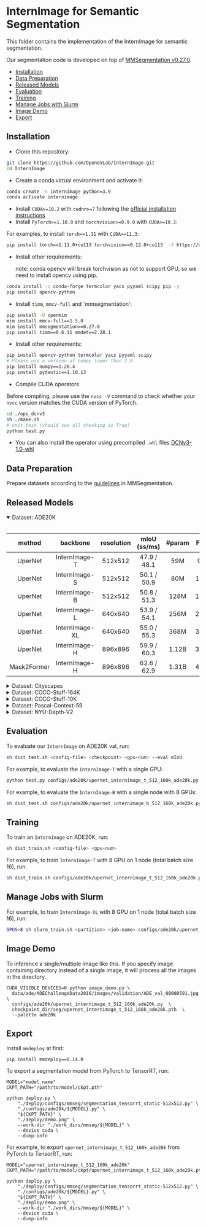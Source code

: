 # InternImage for Semantic Segmentation

This folder contains the implementation of the InternImage for semantic segmentation.

Our segmentation code is developed on top of [MMSegmentation v0.27.0](https://github.com/open-mmlab/mmsegmentation/tree/v0.27.0).

<!-- TOC -->

- [Installation](#installation)
- [Data Preparation](#data-preparation)
- [Released Models](#released-models)
- [Evaluation](#evaluation)
- [Training](#training)
- [Manage Jobs with Slurm](#manage-jobs-with-slurm)
- [Image Demo](#image-demo)
- [Export](#export)

<!-- TOC -->

## Installation

- Clone this repository:

```bash
git clone https://github.com/OpenGVLab/InternImage.git
cd InternImage
```

- Create a conda virtual environment and activate it:

```bash
conda create -n internimage python=3.9
conda activate internimage
```

- Install `CUDA>=10.2` with `cudnn>=7` following
  the [official installation instructions](https://docs.nvidia.com/cuda/cuda-installation-guide-linux/index.html)
- Install `PyTorch>=1.10.0` and `torchvision>=0.9.0` with `CUDA>=10.2`:

For examples, to install `torch==1.11` with `CUDA==11.3`:

```bash
pip install torch==1.11.0+cu113 torchvision==0.12.0+cu113  -f https://download.pytorch.org/whl/torch_stable.html
```

- Install other requirements:

  note: conda opencv will break torchvision as not to support GPU, so we need to install opencv using pip.

```bash
conda install -c conda-forge termcolor yacs pyyaml scipy pip -y
pip install opencv-python
```

- Install `timm`, `mmcv-full` and \`mmsegmentation':

```bash
pip install -U openmim
mim install mmcv-full==1.5.0
mim install mmsegmentation==0.27.0
pip install timm==0.6.11 mmdet==2.28.1
```

- Install other requirements:

```bash
pip install opencv-python termcolor yacs pyyaml scipy
# Please use a version of numpy lower than 2.0
pip install numpy==1.26.4
pip install pydantic==1.10.13
```

- Compile CUDA operators

Before compiling, please use the `nvcc -V` command to check whether your `nvcc` version matches the CUDA version of PyTorch.

```bash
cd ./ops_dcnv3
sh ./make.sh
# unit test (should see all checking is True)
python test.py
```

- You can also install the operator using precompiled `.whl` files
  [DCNv3-1.0-whl](https://github.com/OpenGVLab/InternImage/releases/tag/whl_files)

## Data Preparation

Prepare datasets according to the [guidelines](https://github.com/open-mmlab/mmsegmentation/blob/master/docs/en/dataset_prepare.md#prepare-datasets) in MMSegmentation.

## Released Models

<details open>
<summary> Dataset: ADE20K </summary>
<br>
<div>

|   method    |    backbone    | resolution | mIoU (ss/ms) | #param | FLOPs |                                       Config                                        |                                                                                                                       Download                                                                                                                       |
| :---------: | :------------: | :--------: | :----------: | :----: | :---: | :---------------------------------------------------------------------------------: | :--------------------------------------------------------------------------------------------------------------------------------------------------------------------------------------------------------------------------------------------------: |
|   UperNet   | InternImage-T  |  512x512   | 47.9 / 48.1  |  59M   | 944G  |         [config](./configs/ade20k/upernet_internimage_t_512_160k_ade20k.py)         |              [ckpt](https://huggingface.co/OpenGVLab/InternImage/resolve/main/upernet_internimage_t_512_160k_ade20k.pth) \| [log](https://huggingface.co/OpenGVLab/InternImage/raw/main/upernet_internimage_t_512_160k_ade20k.log.json)              |
|   UperNet   | InternImage-S  |  512x512   | 50.1 / 50.9  |  80M   | 1017G |         [config](./configs/ade20k/upernet_internimage_s_512_160k_ade20k.py)         |              [ckpt](https://huggingface.co/OpenGVLab/InternImage/resolve/main/upernet_internimage_s_512_160k_ade20k.pth) \| [log](https://huggingface.co/OpenGVLab/InternImage/raw/main/upernet_internimage_s_512_160k_ade20k.log.json)              |
|   UperNet   | InternImage-B  |  512x512   | 50.8 / 51.3  |  128M  | 1185G |         [config](./configs/ade20k/upernet_internimage_b_512_160k_ade20k.py)         |              [ckpt](https://huggingface.co/OpenGVLab/InternImage/resolve/main/upernet_internimage_b_512_160k_ade20k.pth) \| [log](https://huggingface.co/OpenGVLab/InternImage/raw/main/upernet_internimage_b_512_160k_ade20k.log.json)              |
|   UperNet   | InternImage-L  |  640x640   | 53.9 / 54.1  |  256M  | 2526G |         [config](./configs/ade20k/upernet_internimage_l_640_160k_ade20k.py)         |              [ckpt](https://huggingface.co/OpenGVLab/InternImage/resolve/main/upernet_internimage_l_640_160k_ade20k.pth) \| [log](https://huggingface.co/OpenGVLab/InternImage/raw/main/upernet_internimage_l_640_160k_ade20k.log.json)              |
|   UperNet   | InternImage-XL |  640x640   | 55.0 / 55.3  |  368M  | 3142G |        [config](./configs/ade20k/upernet_internimage_xl_640_160k_ade20k.py)         |             [ckpt](https://huggingface.co/OpenGVLab/InternImage/resolve/main/upernet_internimage_xl_640_160k_ade20k.pth) \| [log](https://huggingface.co/OpenGVLab/InternImage/raw/main/upernet_internimage_xl_640_160k_ade20k.log.json)             |
|   UperNet   | InternImage-H  |  896x896   | 59.9 / 60.3  | 1.12B  | 3566G |         [config](./configs/ade20k/upernet_internimage_h_896_160k_ade20k.py)         |              [ckpt](https://huggingface.co/OpenGVLab/InternImage/resolve/main/upernet_internimage_h_896_160k_ade20k.pth) \| [log](https://huggingface.co/OpenGVLab/InternImage/raw/main/upernet_internimage_h_896_160k_ade20k.log.json)              |
| Mask2Former | InternImage-H  |  896x896   | 62.6 / 62.9  | 1.31B  | 4635G | [config](./configs/ade20k/mask2former_internimage_h_896_80k_cocostuff2ade20k_ss.py) | [ckpt](https://huggingface.co/OpenGVLab/InternImage/resolve/main/mask2former_internimage_h_896_80k_cocostuff2ade20k.pth) \| [log](https://huggingface.co/OpenGVLab/InternImage/raw/main/mask2former_internimage_h_896_80k_cocostuff2ade20k.log.json) |

</div>

</details>

<details>
<summary> Dataset: Cityscapes </summary>
<br>
<div>

|    method     |    backbone    | resolution | mIoU (ss/ms)  | #params | FLOPs |                                             Config                                             |                                                                                                                                 Download                                                                                                                                 |
| :-----------: | :------------: | :--------: | :-----------: | :-----: | :---: | :--------------------------------------------------------------------------------------------: | :----------------------------------------------------------------------------------------------------------------------------------------------------------------------------------------------------------------------------------------------------------------------: |
|    UperNet    | InternImage-T  |  512x1024  | 82.58 / 83.40 |   59M   | 1889G |        [config](./configs/cityscapes/upernet_internimage_t_512x1024_160k_cityscapes.py)        |               [ckpt](https://huggingface.co/OpenGVLab/InternImage/resolve/main/upernet_internimage_t_512x1024_160k_cityscapes.pth) \| [log](https://huggingface.co/OpenGVLab/InternImage/raw/main/upernet_internimage_t_512x1024_160k_cityscapes.log.json)               |
|    UperNet    | InternImage-S  |  512x1024  | 82.74 / 83.45 |   80M   | 2035G |        [config](./configs/cityscapes/upernet_internimage_s_512x1024_160k_cityscapes.py)        |               [ckpt](https://huggingface.co/OpenGVLab/InternImage/resolve/main/upernet_internimage_s_512x1024_160k_cityscapes.pth) \| [log](https://huggingface.co/OpenGVLab/InternImage/raw/main/upernet_internimage_s_512x1024_160k_cityscapes.log.json)               |
|    UperNet    | InternImage-B  |  512x1024  | 83.18 / 83.97 |  128M   | 2369G |        [config](./configs/cityscapes/upernet_internimage_b_512x1024_160k_cityscapes.py)        |               [ckpt](https://huggingface.co/OpenGVLab/InternImage/resolve/main/upernet_internimage_b_512x1024_160k_cityscapes.pth) \| [log](https://huggingface.co/OpenGVLab/InternImage/raw/main/upernet_internimage_b_512x1024_160k_cityscapes.log.json)               |
|    UperNet    | InternImage-L  |  512x1024  | 83.68 / 84.41 |  256M   | 3234G |        [config](./configs/cityscapes/upernet_internimage_l_512x1024_160k_cityscapes.py)        |               [ckpt](https://huggingface.co/OpenGVLab/InternImage/resolve/main/upernet_internimage_l_512x1024_160k_cityscapes.pth) \| [log](https://huggingface.co/OpenGVLab/InternImage/raw/main/upernet_internimage_l_512x1024_160k_cityscapes.log.json)               |
|   UperNet\*   | InternImage-L  |  512x1024  | 85.94 / 86.22 |  256M   | 3234G |   [config](./configs/cityscapes/upernet_internimage_l_512x1024_160k_mapillary2cityscapes.py)   |    [ckpt](https://huggingface.co/OpenGVLab/InternImage/resolve/main/upernet_internimage_l_512x1024_160k_mapillary2cityscapes.pth)  \| [log](https://huggingface.co/OpenGVLab/InternImage/raw/main/upernet_internimage_l_512x1024_160k_mapillary2cityscapes.log.json)     |
|    UperNet    | InternImage-XL |  512x1024  | 83.62 / 84.28 |  368M   | 4022G |       [config](./configs/cityscapes/upernet_internimage_xl_512x1024_160k_cityscapes.py)        |              [ckpt](https://huggingface.co/OpenGVLab/InternImage/resolve/main/upernet_internimage_xl_512x1024_160k_cityscapes.pth) \| [log](https://huggingface.co/OpenGVLab/InternImage/raw/main/upernet_internimage_xl_512x1024_160k_cityscapes.log.json)              |
|   UperNet\*   | InternImage-XL |  512x1024  | 86.20 / 86.42 |  368M   | 4022G |  [config](./configs/cityscapes/upernet_internimage_xl_512x1024_160k_mapillary2cityscapes.py)   |    [ckpt](https://huggingface.co/OpenGVLab/InternImage/resolve/main/upernet_internimage_xl_512x1024_160k_mapillary2cityscapes.pth) \| [log](https://huggingface.co/OpenGVLab/InternImage/raw/main/upernet_internimage_xl_512x1024_160k_mapillary2cityscapes.log.json)    |
|  SegFormer\*  | InternImage-L  |  512x1024  | 85.16 / 85.67 |  220M   | 1580G |  [config](./configs/cityscapes/segformer_internimage_l_512x1024_160k_mapillary2cityscapes.py)  |   [ckpt](https://huggingface.co/OpenGVLab/InternImage/resolve/main/segformer_internimage_l_512x1024_160k_mapillary2cityscapes.pth) \| [log](https://huggingface.co/OpenGVLab/InternImage/raw/main/segformer_internimage_l_512x1024_160k_mapillary2cityscapes.log.json)   |
|  SegFormer\*  | InternImage-XL |  512x1024  | 85.41 / 85.93 |  330M   | 2364G | [config](./configs/cityscapes/segformer_internimage_xl_512x1024_160k_mapillary2cityscapes.py)  |  [ckpt](https://huggingface.co/OpenGVLab/InternImage/resolve/main/segformer_internimage_xl_512x1024_160k_mapillary2cityscapes.pth) \| [log](https://huggingface.co/OpenGVLab/InternImage/raw/main/segformer_internimage_xl_512x1024_160k_mapillary2cityscapes.log.json)  |
| Mask2Former\* | InternImage-H  | 1024x1024  | 86.37 / 86.96 |  1094M  | 7878G | [config](./configs/cityscapes/mask2former_internimage_h_1024x1024_80k_mapillary2cityscapes.py) | [ckpt](https://huggingface.co/OpenGVLab/InternImage/resolve/main/mask2former_internimage_h_1024x1024_80k_mapillary2cityscapes.pth) \| [log](https://huggingface.co/OpenGVLab/InternImage/raw/main/mask2former_internimage_h_1024x1024_80k_mapillary2cityscapes.log.json) |

\* denotes the model is trained using extra Mapillary dataset.

</div>

</details>

<details>
<summary> Dataset: COCO-Stuff-164K </summary>
<br>
<div>

|   method    |   backbone    | resolution | mIoU (ss) | #params | FLOPs |                                        Config                                         |                                                                                                                    Download                                                                                                                    |
| :---------: | :-----------: | :--------: | :-------: | :-----: | :---: | :-----------------------------------------------------------------------------------: | :--------------------------------------------------------------------------------------------------------------------------------------------------------------------------------------------------------------------------------------------: |
| Mask2Former | InternImage-H |  896x896   |   52.6    |  1.31B  | 4635G | [config](./configs/coco_stuff164k/mask2former_internimage_h_896_80k_cocostuff164k.py) | [ckpt](https://huggingface.co/OpenGVLab/InternImage/resolve/main/mask2former_internimage_h_896_80k_cocostuff164k.pth) \| [log](https://huggingface.co/OpenGVLab/InternImage/raw/main/mask2former_internimage_h_896_80k_cocostuff164k.log.json) |

</div>

</details>

<details>
<summary> Dataset: COCO-Stuff-10K </summary>
<br>
<div>

|   method    |   backbone    | resolution |  mIoU (ss)  | #params | FLOPs |                                           Config                                            |                                                                                                                           Download                                                                                                                           |
| :---------: | :-----------: | :--------: | :---------: | :-----: | :---: | :-----------------------------------------------------------------------------------------: | :----------------------------------------------------------------------------------------------------------------------------------------------------------------------------------------------------------------------------------------------------------: |
| Mask2Former | InternImage-H |  512x512   | 59.2 / 59.6 |  1.28B  | 1528G | [config](./configs/coco_stuff10k/mask2former_internimage_h_512_40k_cocostuff164k_to_10k.py) | [ckpt](https://huggingface.co/OpenGVLab/InternImage/resolve/main/mask2former_internimage_h_512_40k_cocostuff164k_to_10k.pth) \| [log](https://huggingface.co/OpenGVLab/InternImage/raw/main/mask2former_internimage_h_512_40k_cocostuff164k_to_10k.log.json) |

</div>

</details>

<details>
<summary> Dataset: Pascal-Context-59 </summary>
<br>
<div>

|   method    |   backbone    | resolution | mIoU (ss/ms) | #param | FLOPs |                                          Config                                           |                                                                                                                        Download                                                                                                                        |
| :---------: | :-----------: | :--------: | :----------: | :----: | :---: | :---------------------------------------------------------------------------------------: | :----------------------------------------------------------------------------------------------------------------------------------------------------------------------------------------------------------------------------------------------------: |
| Mask2Former | InternImage-H |  480x480   | 69.7 / 70.3  | 1.07B  | 867G  | [config](./configs/pascal_context/mask2former_internimage_h_480_40k_pascal_context_59.py) | [ckpt](https://huggingface.co/OpenGVLab/InternImage/resolve/main/mask2former_internimage_h_480_40k_pascal_context_59.pth) \| [log](https://huggingface.co/OpenGVLab/InternImage/raw/main/mask2former_internimage_h_480_40k_pascal_context_59.log.json) |

</div>

</details>

<details>
<summary> Dataset: NYU-Depth-V2 </summary>
<br>
<div>

|   method    |   backbone    | resolution | mIoU (ss/ms) | #param | FLOPs |                                  Config                                   |                                                                                                          Download                                                                                                          |
| :---------: | :-----------: | :--------: | :----------: | :----: | :---: | :-----------------------------------------------------------------------: | :------------------------------------------------------------------------------------------------------------------------------------------------------------------------------------------------------------------------: |
| Mask2Former | InternImage-H |  480x480   | 67.1 / 68.1  | 1.07B  | 867G  | [config](./configs/nyu_depth_v2/mask2former_internimage_h_480_40k_nyu.py) | [ckpt](https://huggingface.co/OpenGVLab/InternImage/resolve/main/mask2former_internimage_h_480_40k_nyu.pth) \| [log](https://huggingface.co/OpenGVLab/InternImage/raw/main/mask2former_internimage_h_480_40k_nyu.log.json) |

</div>

</details>

## Evaluation

To evaluate our `InternImage` on ADE20K val, run:

```bash
sh dist_test.sh <config-file> <checkpoint> <gpu-num> --eval mIoU
```

For example, to evaluate the `InternImage-T` with a single GPU:

```bash
python test.py configs/ade20k/upernet_internimage_t_512_160k_ade20k.py pretrained/upernet_internimage_t_512_160k_ade20k.pth --eval mIoU
```

For example, to evaluate the `InternImage-B` with a single node with 8 GPUs:

```bash
sh dist_test.sh configs/ade20k/upernet_internimage_b_512_160k_ade20k.py pretrained/upernet_internimage_b_512_160k_ade20k.pth 8 --eval mIoU
```

## Training

To train an `InternImage` on ADE20K, run:

```bash
sh dist_train.sh <config-file> <gpu-num>
```

For example, to train `InternImage-T` with 8 GPU on 1 node (total batch size 16), run:

```bash
sh dist_train.sh configs/ade20k/upernet_internimage_t_512_160k_ade20k.py 8
```

## Manage Jobs with Slurm

For example, to train `InternImage-XL` with 8 GPU on 1 node (total batch size 16), run:

```bash
GPUS=8 sh slurm_train.sh <partition> <job-name> configs/ade20k/upernet_internimage_xl_640_160k_ade20k.py
```

## Image Demo

To inference a single/multiple image like this.
If you specify image containing directory instead of a single image, it will process all the images in the directory.

```
CUDA_VISIBLE_DEVICES=0 python image_demo.py \
  data/ade/ADEChallengeData2016/images/validation/ADE_val_00000591.jpg \
  configs/ade20k/upernet_internimage_t_512_160k_ade20k.py  \
  checkpoint_dir/seg/upernet_internimage_t_512_160k_ade20k.pth  \
  --palette ade20k
```

## Export

Install `mmdeploy` at first:

```shell
pip install mmdeploy==0.14.0
```

To export a segmentation model from PyTorch to TensorRT, run:

```shell
MODEL="model_name"
CKPT_PATH="/path/to/model/ckpt.pth"

python deploy.py \
    "./deploy/configs/mmseg/segmentation_tensorrt_static-512x512.py" \
    "./configs/ade20k/${MODEL}.py" \
    "${CKPT_PATH}" \
    "./deploy/demo.png" \
    --work-dir "./work_dirs/mmseg/${MODEL}" \
    --device cuda \
    --dump-info
```

For example, to export `upernet_internimage_t_512_160k_ade20k` from PyTorch to TensorRT, run:

```shell
MODEL="upernet_internimage_t_512_160k_ade20k"
CKPT_PATH="/path/to/model/ckpt/upernet_internimage_t_512_160k_ade20k.pth"

python deploy.py \
    "./deploy/configs/mmseg/segmentation_tensorrt_static-512x512.py" \
    "./configs/ade20k/${MODEL}.py" \
    "${CKPT_PATH}" \
    "./deploy/demo.png" \
    --work-dir "./work_dirs/mmseg/${MODEL}" \
    --device cuda \
    --dump-info
```
